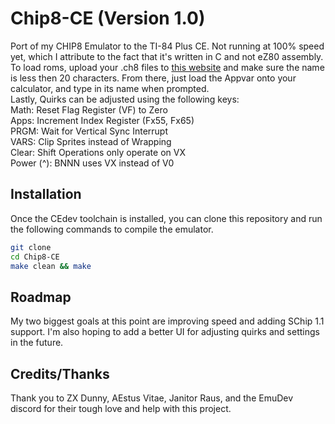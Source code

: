 # Chip8-CE (Version 1.0)

Port of my CHIP8 Emulator to the TI-84 Plus CE. Not running at 100% speed yet, which I attribute to the fact that it's written in C and not eZ80 assembly. To load roms, upload your .ch8 files to [this website](https://leong.sh/chip84ceromcreator/) and make sure the name is less then 20 characters. From there, just load the Appvar onto your calculator, and type in its name when prompted.  
Lastly, Quirks can be adjusted using the following keys:  
Math: Reset Flag Register (VF) to Zero  
Apps: Increment Index Register (Fx55, Fx65)  
PRGM: Wait for Vertical Sync Interrupt  
VARS: Clip Sprites instead of Wrapping  
Clear: Shift Operations only operate on VX  
Power (^): BNNN uses VX instead of V0  

## Installation  

Once the CEdev toolchain is installed, you can clone this repository and run the following commands to compile the emulator.

```bash  
git clone
cd Chip8-CE
make clean && make
```  

## Roadmap  

My two biggest goals at this point are improving speed and adding SChip 1.1 support. I'm also hoping to add a better UI for adjusting quirks and settings in the future.

## Credits/Thanks  

Thank you to ZX Dunny, AEstus Vitae, Janitor Raus, and the EmuDev discord for their tough love and help with this project. 